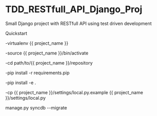 # TDD_RESTfull_API_Django_Proj
Small Django project with RESTfull API using test driven development

Quickstart

-virtualenv {{ project_name }}

-source {{ project_name }}/bin/activate

-cd path/to/{{ project_name }}/repository

-pip install -r requirements.pip

-pip install -e .

-cp {{ project_name }}/settings/local.py.example {{ project_name }}/settings/local.py

manage.py syncdb --migrate
